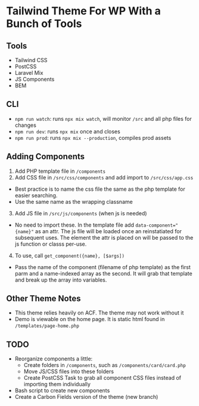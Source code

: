 # Tailwind Theme For WP With a Bunch of Tools 
## Tools
- Tailwind CSS
- PostCSS
- Laravel Mix
- JS Components
- BEM
## CLI
- `npm run watch`: runs `npx mix watch`, will monitor `/src` and all php files for changes
- `npm run dev`: runs `npx mix` once and closes
- `npm run prod`: runs `npx mix --production`, compiles prod assets
## Adding Components
1. Add PHP template file in `/components`
2. Add CSS file in `/src/css/components` and add import to `/src/css/app.css`
  - Best practice is to name the css file  the same as the php template for easier searching.
  - Use the same name as the wrapping classname
3. Add JS file in `/src/js/components` (when js is needed)
  - No need to import these. In the template file add `data-component="{name}"` as an attr. The js file will be loaded once an reinstatiated for subsequent uses. The element the attr is placed on will be passed to the js function or classs per-use.
4. To use, call `get_component({name}, [$args])`
  - Pass the name of the component (filename of php template) as the first parm and a name-indexed array as the second. It will grab that template and break up the array into variables.

## Other Theme Notes
- This theme relies heavily on ACF. The theme may not work without it
- Demo is viewable on the home page. It is static html found in `/templates/page-home.php`
## TODO
- Reorganize components a little:
  - Create folders in `/components`, such as `/components/card/card.php`
  - Move JS/CSS files into these folders
  - Create PostCSS Task to grab all component CSS files instead of importing them individually
- Bash script to create new components
- Create a Carbon Fields version of the theme (new branch)